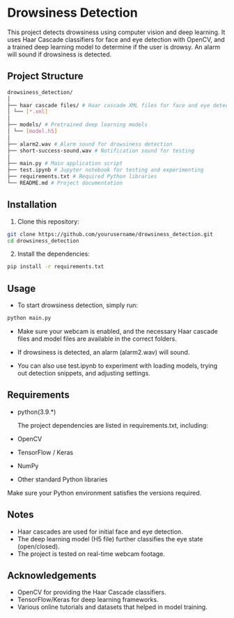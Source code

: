 # Drowsiness Detection

This project detects drowsiness using computer vision and deep learning. It uses Haar Cascade classifiers for face and eye detection with OpenCV, and a trained deep learning model to determine if the user is drowsy. An alarm will sound if drowsiness is detected.

## Project Structure

```bash
drowsiness_detection/
│
├── haar cascade files/ # Haar cascade XML files for face and eye detection
│ └── [*.xml]
│
├── models/ # Pretrained deep learning models
│ └── [model.h5]
│
├── alarm2.wav # Alarm sound for drowsiness detection
├── short-success-sound.wav # Notification sound for testing
│
├── main.py # Main application script
├── test.ipynb # Jupyter notebook for testing and experimenting
├── requirements.txt # Required Python libraries
└── README.md # Project documentation
```

## Installation

1. Clone this repository:

```bash
git clone https://github.com/yourusername/drowsiness_detection.git
cd drowsiness_detection
```

2. Install the dependencies:

```bash
pip install -r requirements.txt
```

## Usage

- To start drowsiness detection, simply run:

```bash
python main.py
```

- Make sure your webcam is enabled, and the necessary Haar cascade files and model files are available in the correct folders.

- If drowsiness is detected, an alarm (alarm2.wav) will sound.

- You can also use test.ipynb to experiment with loading models, trying out detection snippets, and adjusting settings.

## Requirements

- python(3.9.\*)

  The project dependencies are listed in requirements.txt, including:

- OpenCV
- TensorFlow / Keras
- NumPy
- Other standard Python libraries

Make sure your Python environment satisfies the versions required.

## Notes

- Haar cascades are used for initial face and eye detection.
- The deep learning model (H5 file) further classifies the eye state (open/closed).
- The project is tested on real-time webcam footage.

## Acknowledgements

- OpenCV for providing the Haar Cascade classifiers.
- TensorFlow/Keras for deep learning frameworks.
- Various online tutorials and datasets that helped in model training.
